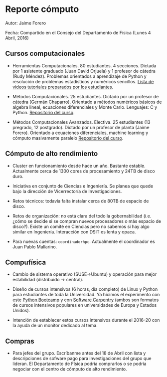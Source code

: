
# Reporte cómputo

Autor: Jaime Forero

Fecha: Compartido en el Consejo del Departamento de Física (Lunes 4 Abril, 2016)

## Cursos computacionales 

* Herramientas Computacionales. 80 estudiantes. 4
  secciones. Dictada por 1 asistente graduado (Juan David Orjuela) y 1
  profesor de cátedra (Rudy Méndez). Problemas orientados a
  aprendizaje de Python y resolución de problemas estadísticos y
  numéricos sencillos. [Lista de videos tutoriales
  preparados por los estudiantes](https://www.youtube.com/playlist?list=PLHQtzvthdVM_MGC9dPFKe4hPAwBd_7RJ3).

* Métodos Computacionales. 25 estudiantes. Dictado por un profesor de cátedra (Germán
  Chaparro). Orientado a métodos numéricos básicos de algebra lineal,
  ecuaciones diferenciales y Monte Carlo. Lenguajes: C y Python. [Repositorio del
  curso](https://github.com/ComputoCienciasUniandes/MetodosComputacionales).

* Métodos Computacionales Avanzados. Electiva. 25 estudiantes (13
  pregrado, 12 postgrado). Dictado por un profesor de planta (Jaime
  Forero). Orientado a ecuaciones diferenciales, machine learning y
  cómputo masivamente paralelo [Repositorio del
  curso](https://github.com/ComputoCienciasUniandes/MetodosComputacionalesAvanzados). 

## Cómputo de alto rendimiento

* Cluster en funcionamiento desde hace un año. Bastante
  estable. Actualmente cerca de 1300 cores de procesamiento y 24TB de
  disco duro.

* Iniciativa en conjunto de Ciencias e Ingeniería. Se planea que quede
  bajo la dirección de Vicerrectoría de Investigaciones. 

* Retos técnicos: todavía falta instalar cerca de 80TB de espacio de disco.

* Retos de organización: no está clara del todo la gobernabilidad
  (i.e. ¿cómo se decide si se compran nuevos procesadores o más
  espacio de disco?). Existe un comité en Ciencias pero no sabemos si
  hay algo similar en Ingeniería. Interacción con DSIT es lenta y
  opaca. 

* Para nuevas cuentas: ```coordinadorhpc```. Actualmente el
  coordinador es Juan Pablo Mallarino.

## Compufísica 

* Cambio de sistema operativo (SUSE->Ubuntu) y operación para mejor estabilidad
  (distribuido -> central). 

* Diseño de cursos intensivos (6 horas, día completo) de Linux y
  Python para estudiantes de toda la Universidad. Ya hicimos el
  experimento con este [Python
  Bootcamp](https://github.com/ComputoCienciasUniandes/python-bootcamp)
  y con [Software
  Carpentry](https://github.com/ComputoCienciasUniandes/SoftwareCarpentry)
  (ambos son formatos de cursos intensivos populares en universidades
  de Europa y Estados Unidos).

* Intención de establecer estos cursos intensivos durante el 2016-20
  con la ayuda de un monitor dedicado al tema. 

## Compras

* Para jefes del grupo. Escríbanme antes del 18 de Abril con lista y descripciones de
  sofware pago para investigaciones del grupo que lideran.  El Departamento de Física
  podría comprarlos o se podría negociar con el centro de cómputo de alto rendimiento.

